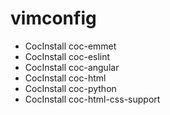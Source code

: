 # vimconfig


- CocInstall coc-emmet
- CocInstall coc-eslint
- CocInstall coc-angular
- CocInstall coc-html
- CocInstall coc-python
- CocInstall coc-html-css-support
